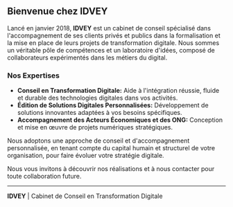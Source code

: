 ## Bienvenue chez IDVEY

Lancé en janvier 2018, **IDVEY** est un cabinet de conseil spécialisé dans l'accompagnement de ses clients privés et publics dans la formalisation et la mise en place de leurs projets de transformation digitale. Nous sommes un véritable pôle de compétences et un laboratoire d'idées, composé de collaborateurs expérimentés dans les métiers du digital.

### Nos Expertises

- **Conseil en Transformation Digitale:** Aide à l'intégration réussie, fluide et durable des technologies digitales dans vos activités.
- **Édition de Solutions Digitales Personnalisées:** Développement de solutions innovantes adaptées à vos besoins spécifiques.
- **Accompagnement des Acteurs Économiques et des ONG:** Conception et mise en œuvre de projets numériques stratégiques.

Nous adoptons une approche de conseil et d'accompagnement personnalisée, en tenant compte du capital humain et structurel de votre organisation, pour faire évoluer votre stratégie digitale.

Nous vous invitons à découvrir nos réalisations et à nous contacter pour toute collaboration future.

---

**IDVEY** | Cabinet de Conseil en Transformation Digitale
